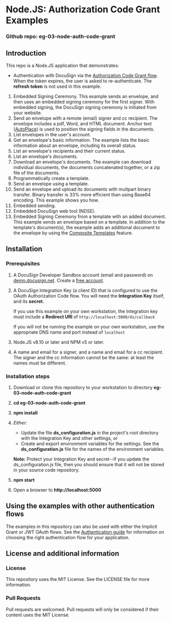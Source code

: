 # Node.JS: Authorization Code Grant Examples

### Github repo: eg-03-node-auth-code-grant
## Introduction
This repo is a Node.JS application that demonstrates:

* Authentication with DocuSign via the
[Authorization Code Grant flow](https://developers.docusign.com/esign-rest-api/guides/authentication/oauth2-code-grant).
When the token expires, the user is asked to re-authenticate.
The **refresh token** is not used in this example.
1. Embedded Signing Ceremony.
   This example sends an envelope, and then uses an embedded signing ceremony for the first signer.
   With embedded signing, the DocuSign signing ceremony is initiated from your website.
1. Send an envelope with a remote (email) signer and cc recipient.
   The envelope includes a pdf, Word, and HTML document.
   Anchor text ([AutoPlace](https://support.docusign.com/en/guides/AutoPlace-New-DocuSign-Experience)) is used to position the signing fields in the documents.
1. List envelopes in the user's account.
1. Get an envelope's basic information.
   The example lists the basic information about an envelope, including its overall status.
1.  List an envelope's recipients and their current status.
1.  List an envelope's documents.
1.  Download an envelope's documents. The example can download individual
    documents, the documents concatenated together, or a zip file of the documents.
1.  Programmatically create a template.
1.  Send an envelope using a template.
1.  Send an envelope and upload its documents with multpart binary transfer.
   Binary transfer is 33% more efficient than using Base64 encoding.
   This example shows you how.
1. Embedded sending.
1. Embedded DocuSign web tool (NDSE).
1. Embedded Signing Ceremony from a template with an added document.
   This example sends an envelope based on a template.
   In addition to the template's document(s), the example adds an
   additional document to the envelope by using the
   [Composite Templates](https://developers.docusign.com/esign-rest-api/guides/features/templates#composite-templates)
   feature.   

## Installation

### Prerequisites
1. A DocuSign Developer Sandbox account (email and password) on [demo.docusign.net](https://demo.docusign.net).
   Create a [free account](https://go.docusign.com/o/sandbox/).
1. A DocuSign Integration Key (a client ID) that is configured to use the
   OAuth Authorization Code flow.
   You will need the **Integration Key** itself, and its **secret**.

   If you use this example on your own workstation,
   the Integration key must include a **Redirect URI** of `http://localhost:5000/ds/callback`

   If you will not be running the example on your own workstation,
   use the appropriate DNS name and port instead of `localhost`

1. Node.JS v8.10 or later and NPM v5 or later.
1. A name and email for a signer, and a name and email for a cc recipient.
   The signer and the cc information cannot be the same:
   at least the names must be different.

### Installation steps
1. Download or clone this repository to your workstation to directory **eg-03-node-auth-code-grant**
1. **cd eg-03-node-auth-code-grant**
1. **npm install**
1. *Either:*

   * Update the file **ds_configuration.js** in the project's root directory
     with the Integration Key
     and other settings, *or*
   * Create and export environment variables for the settings.
     See the **ds_configuration.js** file
     for the names of the environment variables.

   **Note:** Protect your Integration Key and secret--If you update
   the ds_configuration.js file, then you
   should ensure that it will not be stored in your source code
   repository.

1. **npm start**
1. Open a browser to **http://localhost:5000**

## Using the examples with other authentication flows

The examples in this repository can also be used with either the
Implicit Grant or JWT OAuth flows.
See the [Authentication guide](https://developers.docusign.com/esign-rest-api/guides/authentication)
for information on choosing the right authentication flow for your application.

## License and additional information

### License
This repository uses the MIT License. See the LICENSE file for more information.

### Pull Requests
Pull requests are welcomed. Pull requests will only be considered if their content
uses the MIT License.
